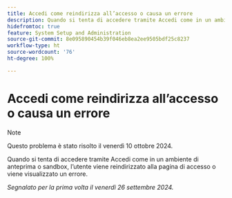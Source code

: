 ```yaml
---
title: Accedi come reindirizza all’accesso o causa un errore
description: Quando si tenta di accedere tramite Accedi come in un ambiente di anteprima o sandbox, l’utente viene reindirizzato alla pagina di accesso o viene visualizzato un errore.
hidefromtoc: true
feature: System Setup and Administration
source-git-commit: 8e095890454b39f046eb8ea2ee9505bdf25c8237
workflow-type: ht
source-wordcount: '76'
ht-degree: 100%

---
```



# Accedi come reindirizza all’accesso o causa un errore

>[!NOTE]
>
>Questo problema è stato risolto il venerdì 10 ottobre 2024.

Quando si tenta di accedere tramite Accedi come in un ambiente di anteprima o sandbox, l’utente viene reindirizzato alla pagina di accesso o viene visualizzato un errore.

_Segnalato per la prima volta il venerdì 26 settembre 2024._
